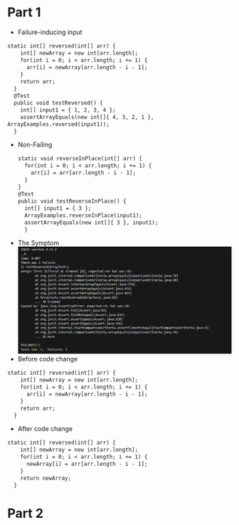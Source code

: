 # Part 1
- Failure-inducing input
```
static int[] reversed(int[] arr) {
    int[] newArray = new int[arr.length];
    for(int i = 0; i < arr.length; i += 1) {
      arr[i] = newArray[arr.length - i - 1];
    }
    return arr;
  }
  @Test
  public void testReversed() {
    int[] input1 = { 1, 2, 3, 4 };
    assertArrayEquals(new int[]{ 4, 3, 2, 1 }, ArrayExamples.reversed(input1));
  }
```
- Non-Failing
  ```
  static void reverseInPlace(int[] arr) {
    for(int i = 0; i < arr.length; i += 1) {
      arr[i] = arr[arr.length - i - 1];
    }
  }
  @Test
  public void testReverseInPlace() {
    int[] input1 = { 3 };
    ArrayExamples.reverseInPlace(input1);
    assertArrayEquals(new int[]{ 3 }, input1);
	}
  ```
- The Symptom
![image](https://github.com/makeilali/cse15l-lab-reports/blob/main/Screenshot%202024-02-13%20153331.png?raw=true)
- Before code change
```
static int[] reversed(int[] arr) {
    int[] newArray = new int[arr.length];
    for(int i = 0; i < arr.length; i += 1) {
      arr[i] = newArray[arr.length - i - 1];
    }
    return arr;
  }
```
- After code change
```
static int[] reversed(int[] arr) {
    int[] newArray = new int[arr.length];
    for(int i = 0; i < arr.length; i += 1) {
      newArray[i] = arr[arr.length - i - 1];
    }
    return newArray;
  }
```
# Part 2

